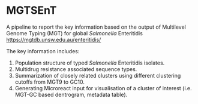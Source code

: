 # MGTSEnT
A pipeline to report the key information based on the output of Multilevel Genome Typing (MGT)  for global _Salmonella_ Enteritidis https://mgtdb.unsw.edu.au/enteritidis/

The key information includes:
1. Population structure of typed _Salmonella_ Enteritidis isolates.
2. Multidrug resistance associated sequence types. 
3. Summarization of closely related clusters using different clustering cutoffs from MGT9 to GC10.
4. Generating Microreact input for visualisation of a cluster of interest (i.e. MGT-GC based dentrogram, metadata table). 
